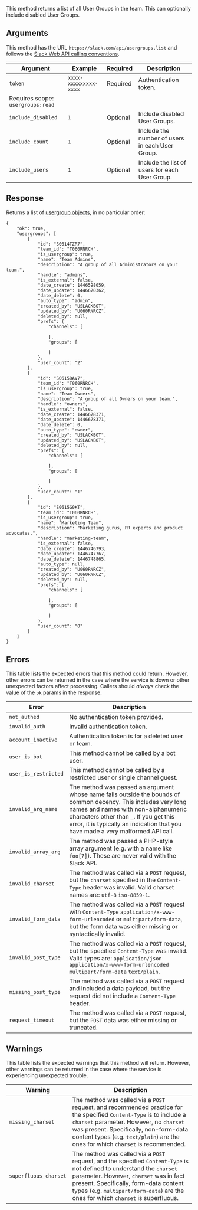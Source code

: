 This method returns a list of all User Groups in the team. This can optionally include disabled User Groups.

## Arguments

This method has the URL `https://slack.com/api/usergroups.list` and follows the [Slack Web API calling conventions](/web#basics).

| Argument | Example | Required | Description |
| --- | --- | --- | --- |
| `token` | `xxxx-xxxxxxxxx-xxxx` | Required | Authentication token.  
Requires scope: `usergroups:read` |
| `include_disabled` | `1` | Optional | Include disabled User Groups. |
| `include_count` | `1` | Optional | Include the number of users in each User Group. |
| `include_users` | `1` | Optional | Include the list of users for each User Group. |

## Response

Returns a list of [usergroup objects](/types/usergroup), in no particular order:

```
{
    "ok": true,
    "usergroups": [
        {
            "id": "S0614TZR7",
            "team_id": "T060RNRCH",
            "is_usergroup": true,
            "name": "Team Admins",
            "description": "A group of all Administrators on your team.",
            "handle": "admins",
            "is_external": false,
            "date_create": 1446598059,
            "date_update": 1446670362,
            "date_delete": 0,
            "auto_type": "admin",
            "created_by": "USLACKBOT",
            "updated_by": "U060RNRCZ",
            "deleted_by": null,
            "prefs": {
                "channels": [

                ],
                "groups": [

                ]
            },
            "user_count": "2"
        },
        {
            "id": "S06158AV7",
            "team_id": "T060RNRCH",
            "is_usergroup": true,
            "name": "Team Owners",
            "description": "A group of all Owners on your team.",
            "handle": "owners",
            "is_external": false,
            "date_create": 1446678371,
            "date_update": 1446678371,
            "date_delete": 0,
            "auto_type": "owner",
            "created_by": "USLACKBOT",
            "updated_by": "USLACKBOT",
            "deleted_by": null,
            "prefs": {
                "channels": [

                ],
                "groups": [

                ]
            },
            "user_count": "1"
        },
        {
            "id": "S0615G0KT",
            "team_id": "T060RNRCH",
            "is_usergroup": true,
            "name": "Marketing Team",
            "description": "Marketing gurus, PR experts and product advocates.",
            "handle": "marketing-team",
            "is_external": false,
            "date_create": 1446746793,
            "date_update": 1446747767,
            "date_delete": 1446748865,
            "auto_type": null,
            "created_by": "U060RNRCZ",
            "updated_by": "U060RNRCZ",
            "deleted_by": null,
            "prefs": {
                "channels": [

                ],
                "groups": [

                ]
            },
            "user_count": "0"
        }
    ]
}
```

## Errors

This table lists the expected errors that this method could return. However, other errors can be returned in the case where the service is down or other unexpected factors affect processing. Callers should _always_ check the value of the `ok` params in the response.

| Error | Description |
| --- | --- |
| `not_authed` | No authentication token provided. |
| `invalid_auth` | Invalid authentication token. |
| `account_inactive` | Authentication token is for a deleted user or team. |
| `user_is_bot` | This method cannot be called by a bot user. |
| `user_is_restricted` | This method cannot be called by a restricted user or single channel guest. |
| `invalid_arg_name` | The method was passed an argument whose name falls outside the bounds of common decency. This includes very long names and names with non-alphanumeric characters other than `_`. If you get this error, it is typically an indication that you have made a _very_ malformed API call. |
| `invalid_array_arg` | The method was passed a PHP-style array argument (e.g. with a name like `foo[7]`). These are never valid with the Slack API. |
| `invalid_charset` | The method was called via a `POST` request, but the `charset` specified in the `Content-Type` header was invalid. Valid charset names are: `utf-8` `iso-8859-1`. |
| `invalid_form_data` | The method was called via a `POST` request with `Content-Type` `application/x-www-form-urlencoded` or `multipart/form-data`, but the form data was either missing or syntactically invalid. |
| `invalid_post_type` | The method was called via a `POST` request, but the specified `Content-Type` was invalid. Valid types are: `application/json` `application/x-www-form-urlencoded` `multipart/form-data` `text/plain`. |
| `missing_post_type` | The method was called via a `POST` request and included a data payload, but the request did not include a `Content-Type` header. |
| `request_timeout` | The method was called via a `POST` request, but the `POST` data was either missing or truncated. |

## Warnings

This table lists the expected warnings that this method will return. However, other warnings can be returned in the case where the service is experiencing unexpected trouble.

| Warning | Description |
| --- | --- |
| `missing_charset` | The method was called via a `POST` request, and recommended practice for the specified `Content-Type` is to include a `charset` parameter. However, no `charset` was present. Specifically, non-form-data content types (e.g. `text/plain`) are the ones for which `charset` is recommended. |
| `superfluous_charset` | The method was called via a `POST` request, and the specified `Content-Type` is not defined to understand the `charset` parameter. However, `charset` was in fact present. Specifically, form-data content types (e.g. `multipart/form-data`) are the ones for which `charset` is superfluous. |

